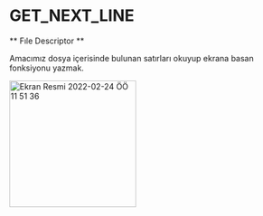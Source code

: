 <h1>GET_NEXT_LINE</h1>

** Fıle Descriptor ** 

Amacımız dosya içerisinde bulunan satırları okuyup ekrana basan fonksiyonu yazmak. 

<img width="224" alt="Ekran Resmi 2022-02-24 ÖÖ 11 51 36" src="https://user-images.githubusercontent.com/86782430/157224993-6dbd3c79-af08-4f58-ae84-b14b779dd336.png">
